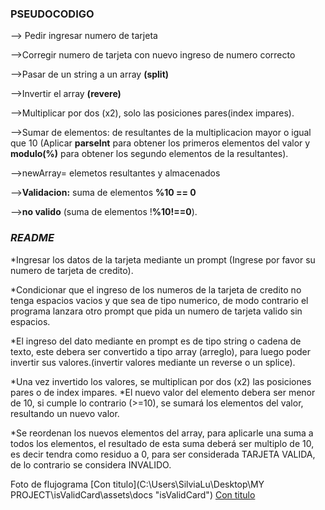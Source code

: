 ### PSEUDOCODIGO

--> Pedir ingresar numero de tarjeta

-->Corregir numero de tarjeta con nuevo ingreso de numero correcto

-->Pasar de un string a un array **(split)**

-->Invertir el array **(revere)**

-->Multiplicar por dos (x2), solo las posiciones pares(index impares).

-->Sumar de elementos: de resultantes de la multiplicacion mayor o igual que 10 (Aplicar **parseInt** para obtener los primeros elementos del valor y **modulo(%)** para obtener los segundo elementos de la resultantes).

-->newArray= elemetos resultantes y almacenados

-->**Validacion:** suma de elementos **%10 == 0**

-->**no valido** (suma de elementos !**%10!==0**).

### *README* ###
*Ingresar los datos de la tarjeta mediante un prompt (Ingrese por favor su numero de tarjeta de credito).

*Condicionar que el ingreso de los numeros de la tarjeta de credito no tenga espacios vacios y que sea de tipo numerico, de modo contrario el programa lanzara otro prompt que pida un numero de tarjeta valido sin espacios.

*El ingreso del dato mediante en prompt es de tipo string o cadena de texto, este debera ser convertido a tipo array (arreglo), para luego poder invertir sus valores.(invertir valores mediante un reverse o un splice).

*Una vez invertido los valores, se multiplican por dos (x2) las posiciones pares o de index impares.
*El nuevo valor del elemento debera ser menor de 10, si cumple lo contrario (>=10), se sumará los elementos del valor, resultando un nuevo valor.

*Se reordenan los nuevos elementos del array, para aplicarle una suma a todos los elementos, el resultado de esta suma deberá ser multiplo de  10, es decir tendra como residuo a 0, para ser considerada TARJETA VALIDA, de lo contrario se considera INVALIDO.

Foto de flujograma
[Con titulo](C:\Users\SilviaLu\Desktop\MY PROJECT\isValidCard\assets\docs "isValidCard")
[Con titulo](http://subefotos.com/ver/?ec238baf9cfcfbae55e59edf9b9dd24ao.jpg "titulo")
